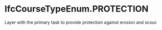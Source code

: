 IfcCourseTypeEnum.PROTECTION
============================
Layer with the primary task to provide protection against erosion and scour.


